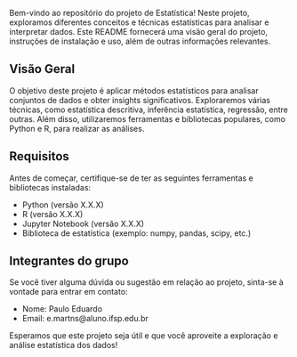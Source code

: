 <p>Bem-vindo ao repositório do projeto de Estatística! Neste projeto, exploramos diferentes conceitos e técnicas estatísticas para analisar e interpretar dados. Este README fornecerá uma visão geral do projeto, instruções de instalação e uso, além de outras informações relevantes.</p>

<h2>Visão Geral</h2>

<p>O objetivo deste projeto é aplicar métodos estatísticos para analisar conjuntos de dados e obter insights significativos. Exploraremos várias técnicas, como estatística descritiva, inferência estatística, regressão, entre outras. Além disso, utilizaremos ferramentas e bibliotecas populares, como Python e R, para realizar as análises.</p>

<h2>Requisitos</h2>

<p>Antes de começar, certifique-se de ter as seguintes ferramentas e bibliotecas instaladas:</p>

<ul>
    <li>Python (versão X.X.X)</li>
    <li>R (versão X.X.X)</li>
    <li>Jupyter Notebook (versão X.X.X)</li>
    <li>Biblioteca de estatística (exemplo: numpy, pandas, scipy, etc.)</li>
</ul>



<h2>Integrantes do grupo</h2>

<p>Se você tiver alguma dúvida ou sugestão em relação ao projeto, sinta-se à vontade para entrar em contato:</p>

<ul>
    <li>Nome: Paulo Eduardo</li>
    <li>Email: e.martns@aluno.ifsp.edu.br</li>
</ul>

<p>Esperamos que este projeto seja útil e que você aproveite a exploração e análise estatística dos dados!</p>
